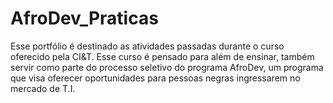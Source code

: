 # AfroDev_Praticas
Esse portfólio é destinado as atividades passadas durante o curso oferecido pela CI&T.
Esse curso é pensado para além de ensinar, também servir como parte do processo seletivo do programa AfroDev, 
um programa que visa oferecer oportunidades para pessoas negras ingressarem no mercado de T.I.
